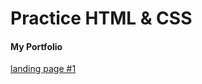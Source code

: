 # Practice HTML &amp; CSS

#### My Portfolio
[landing page #1](https://klyuchnikoff.github.io/html/landing-1/)
